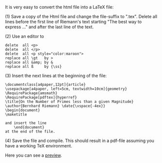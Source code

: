 
It is very easy to convert the html file into a LaTeX file:

(1) Save a copy of the Html file and change the file-suffix to ".tex".
    Delete all lines before the first line of Riemann's text starting
    "The best way to express ..." and after the last line of the text.

(2) Use an editor to

    delete  all <p>
    delete  all </p>
    delete  all <p style="color:maroon">
    replace all \gt   by >
    replace all &amp; by &
    replace all ß     by {\ss}

(3) Insert the next lines at the beginning of the file:

    \documentclass[a4paper,12pt]{article}
    \usepackage[a4paper, left=5cm, textwidth=10cm]{geometry}
    \RequirePackage{amsmath}
    \RequirePackage[pdftex]{hyperref}
    \title{On the Number of Primes less than a given Magnitude}
    \author{Bernhard Riemann} \date{\vspace{-4ex}}
    \begin{document}
    \maketitle

    and insert the line
        \end{document}
    at the end of the file.

(4) Save the file and compile. This should result in a pdf-file
    assuming you have a working TeX environment. 

Here you can see a [preview](http://luschny.de/math/zeta/OnTheNumberOfPrimesLessThanAGivenMagnitude.pdf).
